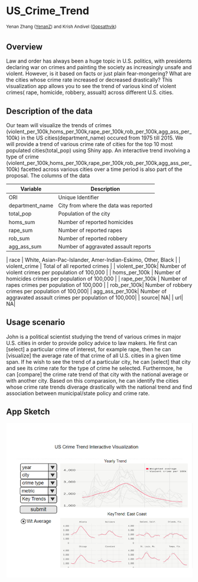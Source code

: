 # US_Crime_Trend
<sup>Yenan Zhang ([YenanZ](https://github.com/YenanZ)) and Krish Andivel ([Gopsathvik](https://github.com/Gopsathvik)) </sup>

## Overview 
Law and order has always been a huge topic in U.S. politics, with presidents declaring war on crimes and painting the society as increasingly unsafe and violent. However, is it based on facts or just plain fear-mongering? What are the cities whose crime rate increased or decreased drastically? This visualization app allows you to see the trend of various kind of violent crimes( rape, homicide, robbery, assualt) across different U.S. cities. 

## Description of the data

Our team will visualize the trends of crimes (violent_per_100k,homs_per_100k,rape_per_100k,rob_per_100k,agg_ass_per_100k) in the US cities(department_name) occured from 1975 till 2015. We will provide a trend of various crime rate of cities for the top 10 most populated cities(total_pop) using Shiny app. An interactive trend involving a type of crime (violent_per_100k,homs_per_100k,rape_per_100k,rob_per_100k,agg_ass_per_100k) facetted across various cities over a time period is also part of the proposal. The columns of the data  


Variable   | Description                                                                                                                                                                                                                                                                                                   |
| ---------- | ------------------------------------------------------------------------------------------------------------------------------------------------------------------------------------------------------------------------------------------------------------------------------------------------------------- |
| ORI    | Unique Identifier                                                                                                                                                                                                                                                                                           |
| department_name    | City from where the data was reported                                                                                                                                                                                                                                                                                            |
| total_pop     | Population of the city                                                                                                                                                                                                                                                                                                          |
| homs_sum    | Number of  reported homicides                                                                                                                                                                                                                                                               |
| rape_sum        | Number of reported rapes                                                                                                                                                                                                                                                                                        |
| rob_sum     | Number of reported robbery                                                                                                                                                                                                                                                                            |
| agg_ass_sum         | Number of aggravated assault reports                                                                                                                                                                                                                                                                |

| race    | White, Asian-Pac-Islander, Amer-Indian-Eskimo, Other, Black                                                                                                                                                                                                                                                                                              |
| violent_crime | Total of all reported crimes                                                                                                                                                                                                                                                  |
| violent_per_100k| Number of violent crimes per population of 100,000  |
| homs_per_100k     | Number of homicides crimes per population of 100,000    |
| rape_per_100k        | Number of rapes crimes per population of 100,000   |
| rob_per_100k| Number of robbery crimes per population of 100,000|
| agg_ass_per_100k| Number of aggravated assault crimes per population of 100,000|
| source| NA|
| url| NA|



## Usage scenario

John is a political scientist studying the trend of various crimes in major U.S. cities in order to provide policy advice to law makers. He first can [select] a particular crime of interest, for example rape, then he can [visualize] the average rate of that crime of all U.S. cities in a given time span. If he wish to see the trend of a particular city, he can [select] that city and see its crime rate for the type of crime he selected. Furthermore, he can [compare] the crime rate trend of that city with the national average or with another city. Based on this comparasion, he can identify the cities whose crime rate trends diverage drastically with the national trend and find association between municipal/state policy and crime rate. 

## App Sketch

![](img/app_sketch.png)
